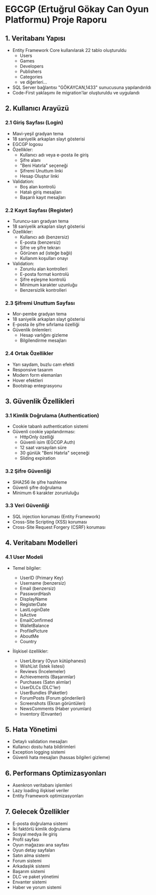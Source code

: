 # EGCGP (Ertuğrul Gökay Can Oyun Platformu) Proje Raporu

## 1. Veritabanı Yapısı
- Entity Framework Core kullanılarak 22 tablo oluşturuldu
  * Users
  * Games
  * Developers
  * Publishers
  * Categories
  * ve diğerleri...
- SQL Server bağlantısı "GÖKAYCAN,1433" sunucusuna yapılandırıldı
- Code-First yaklaşımı ile migration'lar oluşturuldu ve uygulandı

## 2. Kullanıcı Arayüzü

### 2.1 Giriş Sayfası (Login)
- Mavi-yeşil gradyan tema
- 18 saniyelik arkaplan slayt gösterisi
- EGCGP logosu
- Özellikler:
  * Kullanıcı adı veya e-posta ile giriş
  * Şifre alanı
  * "Beni Hatırla" seçeneği
  * Şifremi Unuttum linki
  * Hesap Oluştur linki
- Validation:
  * Boş alan kontrolü
  * Hatalı giriş mesajları
  * Başarılı kayıt mesajları

### 2.2 Kayıt Sayfası (Register)
- Turuncu-sarı gradyan tema
- 18 saniyelik arkaplan slayt gösterisi
- Özellikler:
  * Kullanıcı adı (benzersiz)
  * E-posta (benzersiz)
  * Şifre ve şifre tekrarı
  * Görünen ad (isteğe bağlı)
  * Kullanım koşulları onayı
- Validation:
  * Zorunlu alan kontrolleri
  * E-posta format kontrolü
  * Şifre eşleşme kontrolü
  * Minimum karakter uzunluğu
  * Benzersizlik kontrolleri

### 2.3 Şifremi Unuttum Sayfası
- Mor-pembe gradyan tema
- 18 saniyelik arkaplan slayt gösterisi
- E-posta ile şifre sıfırlama özelliği
- Güvenlik önlemleri:
  * Hesap varlığını gizleme
  * Bilgilendirme mesajları

### 2.4 Ortak Özellikler
- Yarı saydam, buzlu cam efekti
- Responsive tasarım
- Modern form elemanları
- Hover efektleri
- Bootstrap entegrasyonu

## 3. Güvenlik Özellikleri

### 3.1 Kimlik Doğrulama (Authentication)
- Cookie tabanlı authentication sistemi
- Güvenli cookie yapılandırması:
  * HttpOnly özelliği
  * Güvenli isim (EGCGP.Auth)
  * 12 saat varsayılan süre
  * 30 günlük "Beni Hatırla" seçeneği
  * Sliding expiration

### 3.2 Şifre Güvenliği
- SHA256 ile şifre hashleme
- Güvenli şifre doğrulama
- Minimum 6 karakter zorunluluğu

### 3.3 Veri Güvenliği
- SQL injection koruması (Entity Framework)
- Cross-Site Scripting (XSS) koruması
- Cross-Site Request Forgery (CSRF) koruması

## 4. Veritabanı Modelleri

### 4.1 User Modeli
- Temel bilgiler:
  * UserID (Primary Key)
  * Username (benzersiz)
  * Email (benzersiz)
  * PasswordHash
  * DisplayName
  * RegisterDate
  * LastLoginDate
  * IsActive
  * EmailConfirmed
  * WalletBalance
  * ProfilePicture
  * AboutMe
  * Country

- İlişkisel özellikler:
  * UserLibrary (Oyun kütüphanesi)
  * WishList (İstek listesi)
  * Reviews (İncelemeler)
  * Achievements (Başarımlar)
  * Purchases (Satın alımlar)
  * UserDLCs (DLC'ler)
  * UserBundles (Paketler)
  * ForumPosts (Forum gönderileri)
  * Screenshots (Ekran görüntüleri)
  * NewsComments (Haber yorumları)
  * Inventory (Envanter)

## 5. Hata Yönetimi
- Detaylı validation mesajları
- Kullanıcı dostu hata bildirimleri
- Exception logging sistemi
- Güvenli hata mesajları (hassas bilgileri gizleme)

## 6. Performans Optimizasyonları
- Asenkron veritabanı işlemleri
- Lazy loading ilişkisel veriler
- Entity Framework optimizasyonları

## 7. Gelecek Özellikler
- E-posta doğrulama sistemi
- İki faktörlü kimlik doğrulama
- Sosyal medya ile giriş
- Profil sayfası
- Oyun mağazası ana sayfası
- Oyun detay sayfaları
- Satın alma sistemi
- Forum sistemi
- Arkadaşlık sistemi
- Başarım sistemi
- DLC ve paket yönetimi
- Envanter sistemi
- Haber ve yorum sistemi 